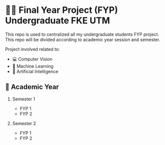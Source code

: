 # 🧑‍🎓 Final Year Project (FYP) Undergraduate FKE UTM 

This repo is used to centralized all my undergraduate students FYP project. This repo will be divided according to academic year session and semester. 

Project involved related to: 

- 💻 Computer Vision
- 🤖 Machine Learning
- 🧠 Artificial Intelligence

## 📑 Academic Year 

1. Semester 1
   * FYP 1
   * FYP 2
    
2. Semester 2
   * FYP 1
   * FYP 2






